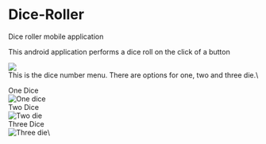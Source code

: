 # Dice-Roller
Dice roller mobile application
 
 This android application performs a dice roll on the click of a button
 
![](https://github.com/Isra-a/Dice-Roller/blob/main/menu.PNG)\
 This is the dice number menu. There are options for one, two and three die.\ 
 
One Dice\
![One dice](https://github.com/Isra-a/Dice-Roller/blob/main/onedice.PNG)\
Two Dice\
![Two die](https://github.com/Isra-a/Dice-Roller/blob/main/twodie.PNG)\
Three Dice\
![Three die](https://github.com/Isra-a/Dice-Roller/blob/main/threedie.PNG)\

 
 
 
